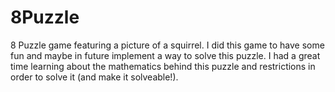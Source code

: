 # 8Puzzle

8 Puzzle game featuring a picture of a squirrel. I did this game to have some fun and maybe in future implement a way to solve this puzzle.
I had a great time learning about the mathematics behind this puzzle and restrictions in order to solve it (and make it solveable!).
